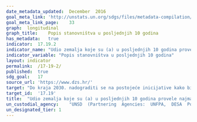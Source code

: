 ```yaml
---
date_metadata_updated:	December  2016
goal_meta_link:	'http://unstats.un.org/sdgs/files/metadata-compilation/Metadata-Goal-17.pdf'
goal_meta_link_page:	33
graph:	longitudinal
graph_title:	Popis stanovništva u posljednjih 10 godina
has_metadata:	true
indicator:	17.19.2
indicator_name:	"Udio zemalja koje su (a) u posljednjih 10 godina provele najmanje jedan popis stanovništva, kućanstava i stanova te (b) ostvarile 100-postotnu evidenciju rođenih i 80-postotnu evidenciju umrlih"
indicator_variable:	"Popis stanovništva u posljednjih 10 godina"
layout:	indicator
permalink:	/17-19-2/
published:	true
sdg_goal:	17
source_url:	'https://www.dzs.hr/'
target:	"Do kraja 2030. nadograditi se na postojeće inicijative kako bi se razvila mjerila napretka u održivom razvoju, komplementarno mjerenju bruto domaćeg proizvoda, te podržati izgradnju statističkih kapaciteta u zemljama u razvoju."
target_id:	'17.19'
title:	"Udio zemalja koje su (a) u posljednjih 10 godina provele najmanje jedan popis stanovništva, kućanstava i stanova te (b) ostvarile 100-postotnu evidenciju rođenih i 80-postotnu evidenciju umrlih"
un_custodial_agency:	"UNSD  (Partnering  Agencies:  UNFPA,  DESA  Population  Division,  other  involved  agencies  in  the  interagency  group  on  CRVS)"
un_designated_tier:	1
---
```

